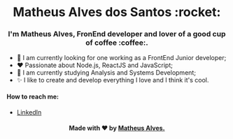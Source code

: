 <h1 align="center">
  Matheus Alves dos Santos :rocket:
</h1>

<h3 align="center">
  I'm Matheus Alves, FronEnd developer and lover of a good cup of coffee :coffee:.
</h3>


- :telescope: I am currently looking for one working as a FrontEnd Junior developer;
- :heart: Passionate about Node.js, ReactJS and JavaScript;
- :book: I am currently studying Analysis and Systems Development;
- :sparkles: I like to create and develop everything I love and I think it's cool.

#### How to reach me:

  - [LinkedIn](https://www.linkedin.com/in/matheus-alves-b5038a184/)

<!-- Footer -->
<h4 align="center">

Made with :heart: by <a href="https://www.linkedin.com/in/matheus-alves-b5038a184/" target="_blank">Matheus Alves.</a>

</h4>
